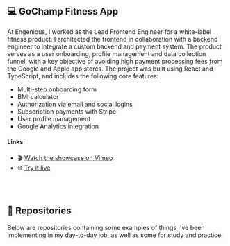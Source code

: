## 💻 GoChamp Fitness App
At Engenious, I worked as the Lead Frontend Engineer for a white-label fitness product. I architected the frontend in collaboration with a backend engineer to integrate a custom backend and payment system. The product serves as a user onboarding, profile management and data collection funnel, with a key objective of avoiding high payment processing fees from the Google and Apple app stores.
The project was built using React and TypeScript, and includes the following core features:
- Multi-step onboarding form
- BMI calculator
- Authorization via email and social logins
- Subscription payments with Stripe
- User profile management
- Google Analytics integration
#### Links
- 🎬 [Watch the showcase on Vimeo](https://vimeo.com/1055877205/7e9e113a9d)  
- 🌐 [Try it live](https://gochamp.fit/)

<br/><br/>

## 🦾 Repositories
Below are repositories containing some examples of things I've been implementing in my day-to-day job, as well as some for study and practice.
